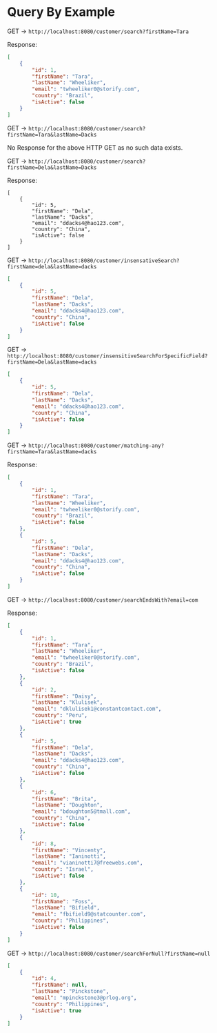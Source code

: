 # Query By Example

GET -> `http://localhost:8080/customer/search?firstName=Tara`

Response:

```json
[
    {
        "id": 1,
        "firstName": "Tara",
        "lastName": "Wheeliker",
        "email": "twheeliker0@storify.com",
        "country": "Brazil",
        "isActive": false
    }
]
```

GET -> `http://localhost:8080/customer/search?firstName=Tara&lastName=Dacks`

No Response for the above HTTP GET as no such data exists.

GET -> `http://localhost:8080/customer/search?firstName=Dela&lastName=Dacks`

Response:

```
[
    {
        "id": 5,
        "firstName": "Dela",
        "lastName": "Dacks",
        "email": "ddacks4@hao123.com",
        "country": "China",
        "isActive": false
    }
]
```

GET -> `http://localhost:8080/customer/insensativeSearch?firstName=dela&lastName=dacks`

```json
[
    {
        "id": 5,
        "firstName": "Dela",
        "lastName": "Dacks",
        "email": "ddacks4@hao123.com",
        "country": "China",
        "isActive": false
    }
]
```

GET -> `http://localhost:8080/customer/insensitiveSearchForSpecificField?firstName=Dela&lastName=dacks`

```json
[
    {
        "id": 5,
        "firstName": "Dela",
        "lastName": "Dacks",
        "email": "ddacks4@hao123.com",
        "country": "China",
        "isActive": false
    }
]
```

GET -> `http://localhost:8080/customer/matching-any?firstName=Tara&lastName=dacks`

Response:

```json
[
    {
        "id": 1,
        "firstName": "Tara",
        "lastName": "Wheeliker",
        "email": "twheeliker0@storify.com",
        "country": "Brazil",
        "isActive": false
    },
    {
        "id": 5,
        "firstName": "Dela",
        "lastName": "Dacks",
        "email": "ddacks4@hao123.com",
        "country": "China",
        "isActive": false
    }
]
```

GET -> `http://localhost:8080/customer/searchEndsWith?email=com`

Response:

```json
[
    {
        "id": 1,
        "firstName": "Tara",
        "lastName": "Wheeliker",
        "email": "twheeliker0@storify.com",
        "country": "Brazil",
        "isActive": false
    },
    {
        "id": 2,
        "firstName": "Daisy",
        "lastName": "Klulisek",
        "email": "dklulisek1@constantcontact.com",
        "country": "Peru",
        "isActive": true
    },
    {
        "id": 5,
        "firstName": "Dela",
        "lastName": "Dacks",
        "email": "ddacks4@hao123.com",
        "country": "China",
        "isActive": false
    },
    {
        "id": 6,
        "firstName": "Brita",
        "lastName": "Doughton",
        "email": "bdoughton5@tmall.com",
        "country": "China",
        "isActive": false
    },
    {
        "id": 8,
        "firstName": "Vincenty",
        "lastName": "Ianinotti",
        "email": "vianinotti7@freewebs.com",
        "country": "Israel",
        "isActive": false
    },
    {
        "id": 10,
        "firstName": "Foss",
        "lastName": "Bifield",
        "email": "fbifield9@statcounter.com",
        "country": "Philippines",
        "isActive": false
    }
]
```

GET -> `http://localhost:8080/customer/searchForNull?firstName=null`

```json
[
    {
        "id": 4,
        "firstName": null,
        "lastName": "Pinckstone",
        "email": "mpinckstone3@prlog.org",
        "country": "Philippines",
        "isActive": true
    }
]
```
